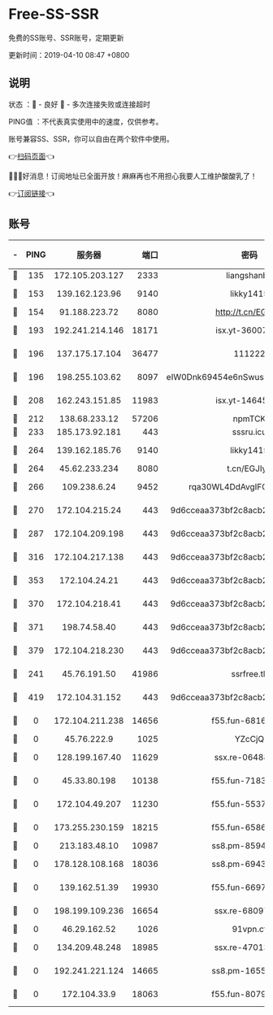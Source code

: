 # Free-SS-SSR

免费的SS账号、SSR账号，定期更新

更新时间：2019-04-10 08:47 +0800

## 说明

状态     ：🙂 - 良好 🙁 - 多次连接失败或连接超时

PING值   ：不代表真实使用中的速度，仅供参考。

账号兼容SS、SSR，你可以自由在两个软件中使用。

👉[扫码页面](https://liesauer.github.io/Free-SS-SSR/)👈

🎉🎉🎉好消息！订阅地址已全面开放！麻麻再也不用担心我要人工维护酸酸乳了！

👉[订阅链接](https://www.liesauer.net/yogurt/subscribe?ACCESS_TOKEN=DAYxR3mMaZAsaqUb)👈

## 账号

|-|PING|服务器|端口|密码|加密方式|区域|
|:----:|:----:|:-----:|-----:|:----:|:----:|:----:|
|🙂|135|172.105.203.127|2333|liangshanbo|chacha20|JP|
|🙂|153|139.162.123.96|9140|likky1415|aes-256-cfb|JP|
|🙂|154|91.188.223.72|8080|http://t.cn/EGJIyrl|rc4-md5|RU|
|🙂|193|192.241.214.146|18171|isx.yt-36007359|aes-256-cfb|US|
|🙂|196|137.175.17.104|36477|111222|aes-256-cfb|US|
|🙂|196|198.255.103.62|8097|eIW0Dnk69454e6nSwuspv9DmS201tQ0D|aes-256-cfb|US|
|🙂|208|162.243.151.85|11983|isx.yt-14645672|aes-256-cfb|US|
|🙂|212|138.68.233.12|57206|npmTCK|rc4-md5|US|
|🙂|233|185.173.92.181|443|sssru.icu|rc4-md5|RU|
|🙂|264|139.162.185.76|9140|likky1415|aes-256-cfb|DE|
|🙂|264|45.62.233.234|8080|t.cn/EGJIyrl|rc4-md5|CA|
|🙂|266|109.238.6.24|9452|rqa30WL4DdAvgIFG6Fs3znzTa|aes-256-cfb|FR|
|🙂|270|172.104.215.24|443|9d6cceaa373bf2c8acb22e60b6a58be6|aes-256-cfb|US|
|🙂|287|172.104.209.198|443|9d6cceaa373bf2c8acb22e60b6a58be6|aes-256-cfb|US|
|🙂|316|172.104.217.138|443|9d6cceaa373bf2c8acb22e60b6a58be6|aes-256-cfb|US|
|🙂|353|172.104.24.21|443|9d6cceaa373bf2c8acb22e60b6a58be6|aes-256-cfb|US|
|🙂|370|172.104.218.41|443|9d6cceaa373bf2c8acb22e60b6a58be6|aes-256-cfb|US|
|🙂|371|198.74.58.40|443|9d6cceaa373bf2c8acb22e60b6a58be6|aes-256-cfb|US|
|🙂|379|172.104.218.230|443|9d6cceaa373bf2c8acb22e60b6a58be6|aes-256-cfb|US|
|🙂|241|45.76.191.50|41986|ssrfree.tk|aes-256-cfb|SG|
|🙂|419|172.104.31.152|443|9d6cceaa373bf2c8acb22e60b6a58be6|aes-256-cfb|US|
|🙁|0|172.104.211.238|14656|f55.fun-68164944|aes-256-cfb|US|
|🙁|0|45.76.222.9|1025|YZcCjQ|rc4-md5|JP|
|🙁|0|128.199.167.40|11629|ssx.re-06488107|aes-256-cfb|SG|
|🙁|0|45.33.80.198|10138|f55.fun-71830564|aes-256-cfb|US|
|🙁|0|172.104.49.207|11230|f55.fun-55376694|aes-256-cfb|SG|
|🙁|0|173.255.230.159|18215|f55.fun-65861599|aes-256-cfb|US|
|🙁|0|213.183.48.10|10987|ss8.pm-85945558|rc4-md5|RU|
|🙁|0|178.128.108.168|18036|ss8.pm-69431986|aes-256-cfb|SG|
|🙁|0|139.162.51.39|19930|f55.fun-66971513|aes-256-cfb|SG|
|🙁|0|198.199.109.236|16654|ssx.re-68097353|aes-256-cfb|US|
|🙁|0|46.29.162.52|1026|91vpn.cf|rc4-md5|RU|
|🙁|0|134.209.48.248|18985|ssx.re-47013228|aes-256-cfb|US|
|🙁|0|192.241.221.124|14665|ss8.pm-16551293|aes-256-cfb|US|
|🙁|0|172.104.33.9|18063|f55.fun-80790532|aes-256-cfb|SG|
